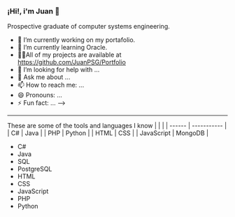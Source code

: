 ### ¡Hi!, i'm Juan 👋
Prospective graduate of computer systems engineering.

- 🔭 I’m currently working on my portafolio.
- 🌱 I’m currently learning Oracle.
- 👨‍💻All of my projects are available at https://github.com/JuanPSG/Portfolio
- 🤔 I’m looking for help with ...
- 💬 Ask me about ...
- 📫 How to reach me: ...
- 😄 Pronouns: ...
- ⚡ Fun fact: ...
-->

***
These are some of the tools and languages I know
|  |  |
| ------ | ----------- |
| C# | Java |
| PHP | Python |
| HTML | CSS |
| JavaScript | MongoDB | 



<ul>
    <li>C#</li>
    <li>Java</li>
    <li>SQL</li>
    <li>PostgreSQL</li>
    <li>HTML</li>
    <li>CSS</li>
    <li>JavaScript</li>
    <li>PHP</li>
    <li>Python</li>
</ul>
